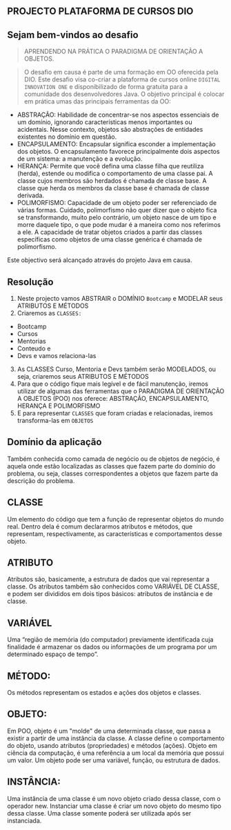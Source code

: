 ## PROJECTO PLATAFORMA DE CURSOS DIO

## Sejam bem-vindos ao desafio 
> APRENDENDO NA PRÁTICA O PARADIGMA DE ORIENTAÇÃO A OBJETOS.

> O desafio em causa é parte de uma formação em OO oferecida pela DIO. Este desafio visa co-criar a plataforma de cursos online `DIGITAL INNOVATION ONE` e disponibilizado de forma gratuita para a comunidade dos desenvolvedores Java.
O objetivo principal é colocar em prática umas das principais ferramentas da OO: 
- ABSTRAÇÃO: Habilidade de concentrar-se nos aspectos essenciais de um domínio, ignorando características menos importantes ou acidentais. Nesse contexto, objetos são abstrações de entidades existentes no domínio em questão.
- ENCAPSULAMENTO: Encapsular significa esconder a implementação dos objetos. O encapsulamento favorece principalmente dois aspectos de um sistema: a manutenção e a evolução.
- HERANÇA: Permite que você defina uma classe filha que reutiliza (herda), estende ou modifica o comportamento de uma classe pai. A classe cujos membros são herdados é chamada de classe base. A classe que herda os membros da classe base é chamada de classe derivada.
- POLIMORFISMO: Capacidade de um objeto poder ser referenciado de várias formas. Cuidado, polimorfismo não quer dizer que o objeto fica se transformando, muito pelo contrário, um objeto nasce de um tipo e morre daquele tipo, o que pode mudar é a maneira como nos referimos a ele. A capacidade de tratar objetos criados a partir das classes específicas como objetos de uma classe genérica é chamada de polimorfismo.

Este objectivo será alcançado através do projeto Java em causa. 

## Resolução

1. Neste projecto vamos ABSTRAIR o DOMÍNIO `Bootcamp` e MODELAR seus ATRIBUTOS E MÉTODOS
2. Criaremos as `CLASSES:` 
  - Bootcamp
  - Cursos
  - Mentorias
  - Conteudo e
  - Devs e vamos relaciona-las
3. As CLASSES Curso, Mentoria e Devs também serão MODELADOS, ou seja, criaremos seus ATRIBUTOS E MÉTODOS
4. Para que o código fique mais legível e de fácil manutenção, iremos utilizar de algumas das ferramentas que o PARADIGMA DE ORIENTAÇÃO A OBJETOS (POO) nos oferece: ABSTRAÇÃO, ENCAPSULAMENTO, HERANÇA E POLIMORFISMO
6. E para representar `CLASSES` que foram criadas e relacionadas, iremos transforma-las em `OBJETOS`

## Domínio da aplicação

Também conhecida como camada de negócio ou de objetos de negócio, é aquela onde estão localizadas as classes que fazem parte do domínio do problema, ou seja, classes correspondentes a objetos que fazem parte da descrição do problema. 
## CLASSE
Um elemento do código que tem a função de representar objetos do mundo real. Dentro dela é comum declararmos atributos e métodos, que representam, respectivamente, as características e comportamentos desse objeto.
## ATRIBUTO
Atributos são, basicamente, a estrutura de dados que vai representar a classe. Os atributos também são conhecidos como VARIÁVEL DE CLASSE, e podem ser divididos em dois tipos básicos: atributos de instância e de classe.
## VARIÁVEL
Uma “região de memória (do computador) previamente identificada cuja finalidade é armazenar os dados ou informações de um programa por um determinado espaço de tempo”.
## MÉTODO:
Os métodos representam os estados e ações dos objetos e classes.
## OBJETO:
Em POO, objeto é um "molde" de uma determinada classe, que passa a existir a partir de uma instância da classe. A classe define o comportamento do objeto, usando atributos (propriedades) e métodos (ações). Objeto em ciência da computação, é uma referência a um local da memória que possui um valor. Um objeto pode ser uma variável, função, ou estrutura de dados.
## INSTÂNCIA:
Uma instância de uma classe é um novo objeto criado dessa classe, com o operador new. Instanciar uma classe é criar um novo objeto do mesmo tipo dessa classe. Uma classe somente poderá ser utilizada após ser instanciada.

